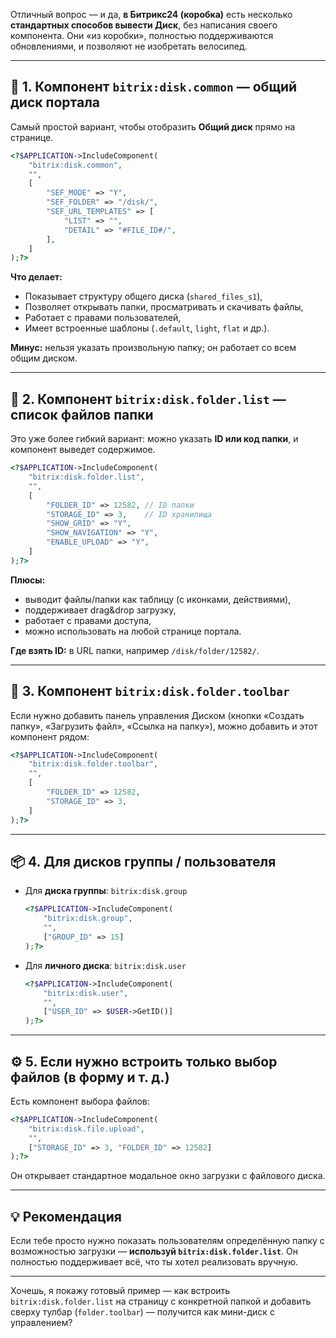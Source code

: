 Отличный вопрос — и да, **в Битрикс24 (коробка)** есть несколько **стандартных способов вывести Диск**, без написания своего компонента.
Они «из коробки», полностью поддерживаются обновлениями, и позволяют не изобретать велосипед.

---

## 🧩 1. Компонент `bitrix:disk.common` — общий диск портала

Самый простой вариант, чтобы отобразить **Общий диск** прямо на странице.

```php
<?$APPLICATION->IncludeComponent(
    "bitrix:disk.common",
    "",
    [
        "SEF_MODE" => "Y",
        "SEF_FOLDER" => "/disk/",
        "SEF_URL_TEMPLATES" => [
            "LIST" => "",
            "DETAIL" => "#FILE_ID#/",
        ],
    ]
);?>
```

**Что делает:**

* Показывает структуру общего диска (`shared_files_s1`),
* Позволяет открывать папки, просматривать и скачивать файлы,
* Работает с правами пользователей,
* Имеет встроенные шаблоны (`.default`, `light`, `flat` и др.).

**Минус:** нельзя указать произвольную папку; он работает со всем общим диском.

---

## 🧰 2. Компонент `bitrix:disk.folder.list` — список файлов папки

Это уже более гибкий вариант: можно указать **ID или код папки**, и компонент выведет содержимое.

```php
<?$APPLICATION->IncludeComponent(
    "bitrix:disk.folder.list",
    "",
    [
        "FOLDER_ID" => 12582, // ID папки
        "STORAGE_ID" => 3,    // ID хранилища
        "SHOW_GRID" => "Y",
        "SHOW_NAVIGATION" => "Y",
        "ENABLE_UPLOAD" => "Y",
    ]
);?>
```

**Плюсы:**

* выводит файлы/папки как таблицу (с иконками, действиями),
* поддерживает drag&drop загрузку,
* работает с правами доступа,
* можно использовать на любой странице портала.

**Где взять ID:**
в URL папки, например `/disk/folder/12582/`.

---

## 👥 3. Компонент `bitrix:disk.folder.toolbar`

Если нужно добавить панель управления Диском (кнопки «Создать папку», «Загрузить файл», «Ссылка на папку»), можно добавить и этот компонент рядом:

```php
<?$APPLICATION->IncludeComponent(
    "bitrix:disk.folder.toolbar",
    "",
    [
        "FOLDER_ID" => 12582,
        "STORAGE_ID" => 3,
    ]
);?>
```

---

## 📦 4. Для дисков группы / пользователя

* Для **диска группы**: `bitrix:disk.group`

  ```php
  <?$APPLICATION->IncludeComponent(
      "bitrix:disk.group",
      "",
      ["GROUP_ID" => 15]
  );?>
  ```

* Для **личного диска**: `bitrix:disk.user`

  ```php
  <?$APPLICATION->IncludeComponent(
      "bitrix:disk.user",
      "",
      ["USER_ID" => $USER->GetID()]
  );?>
  ```

---

## ⚙️ 5. Если нужно встроить только выбор файлов (в форму и т. д.)

Есть компонент выбора файлов:

```php
<?$APPLICATION->IncludeComponent(
    "bitrix:disk.file.upload",
    "",
    ["STORAGE_ID" => 3, "FOLDER_ID" => 12582]
);?>
```

Он открывает стандартное модальное окно загрузки с файлового диска.

---

## 💡 Рекомендация

Если тебе просто нужно показать пользователям определённую папку с возможностью загрузки — **используй `bitrix:disk.folder.list`**.
Он полностью поддерживает всё, что ты хотел реализовать вручную.

---

Хочешь, я покажу готовый пример — как встроить `bitrix:disk.folder.list` на страницу с конкретной папкой и добавить сверху тулбар (`folder.toolbar`) — получится как мини-диск с управлением?
